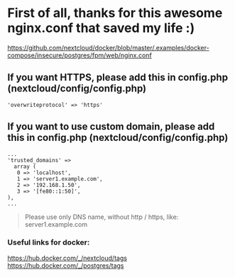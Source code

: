 # First of all, thanks for this awesome nginx.conf that saved my life :)
https://github.com/nextcloud/docker/blob/master/.examples/docker-compose/insecure/postgres/fpm/web/nginx.conf

## If you want HTTPS, please add this in config.php (nextcloud/config/config.php)
```
'overwriteprotocol' => 'https'
```

## If you want to use custom domain, please add this in config.php (nextcloud/config/config.php)
```
...
'trusted_domains' =>
  array (
   0 => 'localhost',
   1 => 'server1.example.com',
   2 => '192.168.1.50',
   3 => '[fe80::1:50]',
),
...
```

> Please use only DNS name, without http / https, like: server1.example.com


### Useful links for docker:
https://hub.docker.com/_/nextcloud/tags \
https://hub.docker.com/_/postgres/tags 